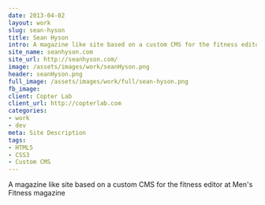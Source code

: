 ```yaml
---
date: 2013-04-02
layout: work
slug: sean-hyson
title: Sean Hyson
intro: A magazine like site based on a custom CMS for the fitness editor at Men's Fitness magazine
site_name: seanhyson.com
site_url: http://seanhyson.com/
image: /assets/images/work/seanHyson.png
header: seanHyson.png
full_image: /assets/images/work/full/sean-hyson.png
fb_image: 
client: Copter Lab
client_url: http://copterlab.com
categories:
- work
- dev
meta: Site Description
tags: 
- HTML5
- CSS3
- Custom CMS
---
```


A magazine like site based on a custom CMS for the fitness editor at Men's Fitness magazine